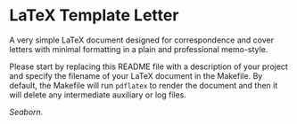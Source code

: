 # LaTeX Template Letter

A very simple LaTeX document designed for correspondence and cover letters with minimal formatting in a plain and professional memo-style.

Please start by replacing this README file with a description of your project and specify the filename of your LaTeX document in the Makefile. By default, the Makefile will run `pdflatex` to render the document and then it will delete any intermediate auxiliary or log files.


*Seaborn.*
